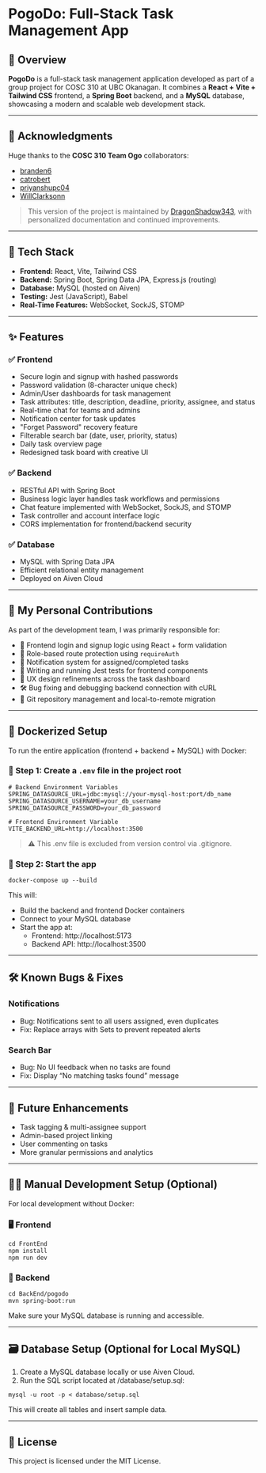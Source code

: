 # PogoDo: Full-Stack Task Management App

## 🚀 Overview

**PogoDo** is a full-stack task management application developed as part of a group project for COSC 310 at UBC Okanagan. It combines a **React + Vite + Tailwind CSS** frontend, a **Spring Boot** backend, and a **MySQL** database, showcasing a modern and scalable web development stack.

---

## 🤝 Acknowledgments

Huge thanks to the **COSC 310 Team Ogo** collaborators:
- [branden6](https://github.com/branden6)
- [catrobert](https://github.com/catrobert)
- [priyanshupc04](https://github.com/priyanshupc04)
- [WillClarksonn](https://github.com/WillClarksonn)

> This version of the project is maintained by [DragonShadow343](https://github.com/DragonShadow343), with personalized documentation and continued improvements.

---

## 🔧 Tech Stack

- **Frontend:** React, Vite, Tailwind CSS
- **Backend:** Spring Boot, Spring Data JPA, Express.js (routing)
- **Database:** MySQL (hosted on Aiven)
- **Testing:** Jest (JavaScript), Babel
- **Real-Time Features:** WebSocket, SockJS, STOMP

---

## ✨ Features

### ✅ Frontend
- Secure login and signup with hashed passwords
- Password validation (8-character unique check)
- Admin/User dashboards for task management
- Task attributes: title, description, deadline, priority, assignee, and status
- Real-time chat for teams and admins
- Notification center for task updates
- "Forget Password" recovery feature
- Filterable search bar (date, user, priority, status)
- Daily task overview page
- Redesigned task board with creative UI

### ✅ Backend
- RESTful API with Spring Boot
- Business logic layer handles task workflows and permissions
- Chat feature implemented with WebSocket, SockJS, and STOMP
- Task controller and account interface logic
- CORS implementation for frontend/backend security

### ✅ Database
- MySQL with Spring Data JPA
- Efficient relational entity management
- Deployed on Aiven Cloud

---

## 📌 My Personal Contributions

As part of the development team, I was primarily responsible for:

- 🔐 Frontend login and signup logic using React + form validation  
- 🔁 Role-based route protection using `requireAuth`  
- 📨 Notification system for assigned/completed tasks  
- 🧪 Writing and running Jest tests for frontend components  
- 🧠 UX design refinements across the task dashboard  
- 🛠️ Bug fixing and debugging backend connection with cURL  
- 📂 Git repository management and local-to-remote migration  

---

## 🐳 Dockerized Setup

To run the entire application (frontend + backend + MySQL) with Docker:

### 📁 Step 1: Create a `.env` file in the project root

```env
# Backend Environment Variables
SPRING_DATASOURCE_URL=jdbc:mysql://your-mysql-host:port/db_name
SPRING_DATASOURCE_USERNAME=your_db_username
SPRING_DATASOURCE_PASSWORD=your_db_password

# Frontend Environment Variable
VITE_BACKEND_URL=http://localhost:3500
```
> ⚠️ This .env file is excluded from version control via .gitignore.

### 🚀 Step 2: Start the app

```
docker-compose up --build
```

This will:
- Build the backend and frontend Docker containers
- Connect to your MySQL database
- Start the app at:
  - Frontend: http://localhost:5173
  - Backend API: http://localhost:3500

---

## 🛠 Known Bugs & Fixes

### Notifications
- Bug: Notifications sent to all users assigned, even duplicates
- Fix: Replace arrays with Sets to prevent repeated alerts

### Search Bar
- Bug: No UI feedback when no tasks are found
- Fix: Display “No matching tasks found” message

---

## 🧭 Future Enhancements

- Task tagging & multi-assignee support
- Admin-based project linking
- User commenting on tasks
- More granular permissions and analytics

---

## 🧑‍💻 Manual Development Setup (Optional)

For local development without Docker:

### 🖥 Frontend
```
cd FrontEnd
npm install
npm run dev
```
### 🔧 Backend
```
cd BackEnd/pogodo
mvn spring-boot:run
```
Make sure your MySQL database is running and accessible.

---

## 🗃️ Database Setup (Optional for Local MySQL)

1. Create a MySQL database locally or use Aiven Cloud.
2. Run the SQL script located at /database/setup.sql:
```
mysql -u root -p < database/setup.sql
```
This will create all tables and insert sample data.

---
## 📄 License

This project is licensed under the MIT License.